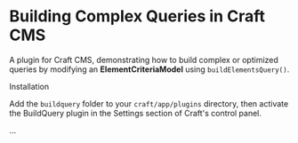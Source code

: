 # Building Complex Queries in Craft CMS

A plugin for Craft CMS, demonstrating how to build complex or optimized queries by modifying an **ElementCriteriaModel** using `buildElementsQuery()`.

Installation

Add the `buildquery` folder to your `craft/app/plugins` directory, then activate the BuildQuery plugin in the Settings section of Craft's control panel.

...
